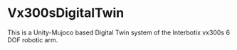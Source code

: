 # Vx300sDigitalTwin
This is a Unity-Mujoco based Digital Twin system of the Interbotix vx300s 6 DOF robotic arm.
